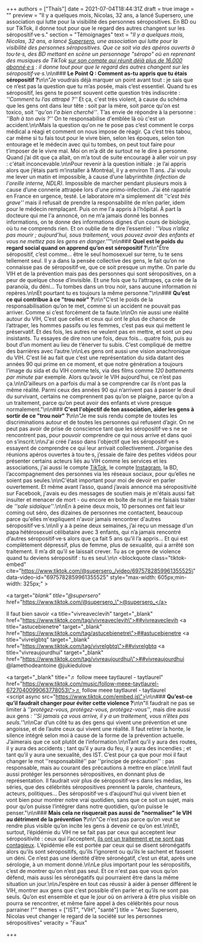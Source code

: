 +++
authors = ["Thaïs"]
date = 2021-07-04T18:44:31Z
draft = true
image = ""
preview = "Il y a quelques mois, Nicolas, 32 ans, a lancé Supersero, une association qui lutte pour la visibilité des personnes séropositives. En BD ou sur TikTok, il donne tout pour que le regard des autres changent sur les séropositif·ve·s."
section = "Témoignages"
text = "_Il y a quelques mois, Nicolas, 32 ans, a lancé_ [_Supersero_](https://www.supersero.org/)_, une association qui lutte pour la visibilité des personnes séropositives. Que ce soit via des apéros ouverts à tou·te·s, des BD mettant en scène un personnage \"séropo\" où en reprenant des musiques de TikTok_ [_sur son compte qui réunit déjà plus de 16.000 abonné·e·s_](https://www.tiktok.com/@supersero_?) _: il donne tout pour que le regard des autres changent sur les séropositif·ve·s._\n\n### **Le Point Q : Comment as-tu appris que tu étais séropositif ?**\n\n\"Je voudrais déjà marquer un point avant tout :  je sais que ce n’est pas la question que tu m’as posée, mais c’est essentiel. Quand tu es séropositif, les gens te posent souvent cette question très indiscrète : _''Comment tu l’as attrapé ?''_ Et ça, c'est très violent, à cause du schéma que les gens ont dans leur tête : soit par la mère, soit parce qu'on est toxico, soit _''qu'on l'a bien cherché''_. T’as envie de répondre à la personne : _''Bah à ton avis ?''_ On te responsabilise d'emblée là où c'est un accident.\n\nMais la question qu'on ne te pose pas c’est comment le corps médical a réagi et comment on nous impose de réagir. Ça c’est très tabou, car même si tu fais tout pour le vivre bien, selon les époques, selon ton entourage et le médecin avec qui tu tombes, on peut tout faire pour t’imposer de le vivre mal. Moi on m’a dit de surtout ne le dire à personne. Quand j’ai dit que ça allait, on m’a tout de suite encouragé à aller voir un psy : c'était inconcevable.\n\nPour revenir à la question initiale : je l’ai appris alors que j’étais parti m’installer à Montréal, il y a environ 11 ans. J’ai voulu me lever un matin et impossible, à cause d’une labyrinthite _(infection de l'oreille interne, NDLR)._ Impossible de marcher pendant plusieurs mois à cause d’une connerie attrapée lors d'une primo-infection. J’ai été rapatrié en France en urgence, testé. Le laboratoire m'a simplement dit _''c’est très grave''_ mais il refusait de prendre la responsabilité de m’en parler, idem pour le médecin remplaçant. Puis on me l'a appris à l'hôpital. À part la docteure qui me l'a annoncé, on ne m’a jamais donné les bonnes informations, on te donne des informations dignes d’un cours de biologie, où tu ne comprends rien. Et on oublie de te dire l’essentiel : _’’Vous n’allez pas mourir ; aujourd’hui, sous traitement, vous pouvez avoir des enfants et vous ne mettez pas les gens en danger.’’_\"\n\n### **Quel est le poids du regard social quand on apprend qu’on est séropositif ?**\n\n\"Être séropositif, c’est comme... être le seul homosexuel sur terre, tu te sens tellement seul. Il y a dans la pensée collective des gens, le fait qu’on ne connaisse pas de séropositif·ve, que ce soit presque un mythe. On parle du VIH et de la prévention mais pas des personnes qui sont séropositives, on a peur de quelque chose d’invisible. Et une fois que tu l’attrapes, ça crée de la paranoïa, du déni… Tu tombes dans un trou noir, sans aucune information ni repères.\n\nEt pourtant tu es toujours la même personne.\"\n\n### **Qu’est ce qui contribue à ce \"trou noir\" ?**\n\n\"C’est le poids de la responsabilisation qu’on te met, comme si un accident ne pouvait pas arriver. Comme si c’est forcément de ta faute.\n\nOn nie aussi une réalité autour du VIH, C’est que celles et ceux qui ont le plus de chance de l’attraper, les hommes passifs ou les femmes, c’est pas eux qui mettent le préservatif. Et des fois, les autres ne veulent pas en mettre, et sont un peu insistants. Tu essayes de dire non une fois, deux fois... quatre fois, puis au bout d’un moment au lieu de t’énerver tu subis. C’est compliqué de mettre des barrières avec l’autre.\n\nLes gens ont aussi une vision anachronique du VIH. C'est lié au fait que c’est une représentation du sida datant des années 90 qui prime en ce moment, et que notre génération a toujours l’image du sida et du VIH comme tels, via des films comme _120 battements par minute_ par exemple. Alors qu’avoir le VIH aujourd’hui, ce n’est pas ça.\n\nD’ailleurs on a parfois du mal à se comprendre car ils n’ont pas la même réalité. Parmi ceux des années 90 qui n’arrivent pas à passer le deuil du survivant, certains ne comprennent pas qu’on se plaigne, parce qu’on a un traitement, parce qu’on peut avoir des enfants et vivre presque normalement.\"\n\n### **C'est l'objectif de ton association, aider les gens à sortir de ce \"trou noir\" ?**\n\n\"Je me suis rendu compte de toutes les discriminations autour et de toutes les personnes qui refusent d’agir. On ne peut pas avoir de prise de conscience tant que les séropositif·ve·s ne se rencontrent pas, pour pouvoir comprendre ce qui nous arrive et dans quoi on s’inscrit.\n\nJ'ai créé l'asso dans l'objectif que les séropositif·ve·s essayent de comprendre ce qui leur arrivait collectivement. J’organise des réunions apéros ouvertes à tou·te·s, j’essaie de faire des petites vidéos pour présenter certains acteurs liés au VIH comme les services et les associations, j'ai aussi le compte [TikTok](https://www.tiktok.com/@supersero_?), le compte [Instagram](instagram.com/supersero_), la BD, l’accompagnement des personnes via les réseaux sociaux, pour qu’elles ne soient pas seules.\n\nC'était important pour moi de devoir en parler ouvertement. Et même avant l’asso, quand j’avais annoncé ma séropositivité sur Facebook, j'avais eu des messages de soutien mais je m'étais aussi fait insulter et menacer de mort - ou encore en boîte de nuit je me faisais traiter de _''sale sidaïque''_.\n\nEn à peine deux mois, 10 personnes ont fait leur coming out séro, des dizaines de personnes me contactent, beaucoup parce qu'elles m'expliquent n'avoir jamais rencontrer d'autres séropositif·ve·s.\n\nIl y a à peine deux semaines, j’ai reçu un message d'un papa hétérosexuel célibataire avec 3 enfants, qui n’a jamais rencontré d’autres séropositif·ve·s alors que ça fait 5 ans qu’il l’a appris… Et qui est complètement dépressif, plus de femme, plus de sexualité, qui a arrêté son traitement. Il m’a dit qu’il se laissait crever. Tu as ce genre de violence quand tu deviens séropositif : tu es seul.\n\n    <blockquote class=\"tiktok-embed\" cite=\"https://www.tiktok.com/@supersero_/video/6975782859961355525\" data-video-id=\"6975782859961355525\" style=\"max-width: 605px;min-width: 325px;\" > <section> <a target=\"_blank\" title=\"@supersero_\" href=\"https://www.tiktok.com/@supersero_\">@supersero_</a> <p>Il faut bien savoir <a title=\"vivreaveclevih\" target=\"_blank\" href=\"https://www.tiktok.com/tag/vivreaveclevih\">##vivreaveclevih</a> <a title=\"astucebienetre\" target=\"_blank\" href=\"https://www.tiktok.com/tag/astucebienetre\">##astucebienetre</a> <a title=\"vivrelgbtq\" target=\"_blank\" href=\"https://www.tiktok.com/tag/vivrelgbtq\">##vivrelgbtq</a> <a title=\"vivreaujourdhui\" target=\"_blank\" href=\"https://www.tiktok.com/tag/vivreaujourdhui\">##vivreaujourdhui</a> @lamethodeantoine  @jukiedulove </p> <a target=\"_blank\" title=\"♬ follow meee taytlaurel - taytlaurel\" href=\"https://www.tiktok.com/music/follow-meee-taytlaurel-6727040099063778053\">♬ follow meee taytlaurel - taytlaurel</a> </section> </blockquote> <script async src=\"https://www.tiktok.com/embed.js\"></script>\n\n### **Qu’est-ce qu’il faudrait changer pour éviter cette violence ?**\n\n\"Il faudrait ne pas se limiter à _''protégez-vous, protégez-vous, protégez-vous''_, mais dire aussi aux gens _: ''Si jamais ça vous arrive, il y a un traitement, vous n’êtes pas seuls.''_\n\nCar d’un côté tu as des gens qui vivent une prévention et une angoisse, et de l’autre ceux qui vivent une réalité. Il faut retirer la honte, le silence intégré selon moi à cause de la forme de la prévention actuelle. J’aimerais que ce soit plutôt de l’information.\n\nTant qu’il y aura des routes, il y aura des accidents ; tant qu’il y aura du feu, il y aura des incendies ; et tant qu’il y aura une sexualité, des IST. C’est pour ça que pour moi il faut changer le mot ''responsabilité'' par ''principe de précaution'' : pas responsable, mais au courant des précautions à mettre en place.\n\nIl faut aussi protéger les personnes séropositives, en donnant plus de représentation. Il faudrait voir plus de séropositif·ve·s dans les médias, les séries, que des célébrités séropositives prennent la parole, chanteurs, acteurs, politiques… Des séropositif·ve·s d’aujourd'hui qui vivent bien et vont bien pour montrer notre vrai quotidien, sans que ce soit un sujet, mais pour qu’on puisse l’intégrer dans notre quotidien, qu’on puisse le penser.\"\n\n### **Mais cela ne risquerait pas aussi de \"normaliser\" le VIH au détriment de la prévention ?**\n\n\"Ce n’est pas parce qu’on veut se rendre plus visible qu’on incite les gens à devenir ce qu’on est.\n\nEt, surtout, l’épidémie du VIH ne se fait pas par ceux qui acceptent leur séropositivité : ceux qui l’acceptent, [ils ont un traitement et ne sont pas contagieux](https://lepointq.com/articles/21-06/peut-on-guerir-du-vih/). L’épidémie elle est portée par ceux qui se disent séronégatifs alors qu’ils sont séropositifs, qu’ils l’ignorent ou qu’ils le sachent et fassent un déni. Ce n’est pas une identité d’être séronégatif, c’est un état, après une sérologie, à un moment donné.\n\nLe plus important pour les séropositifs, c’est de montrer qu'on n’est pas seul. Et ce n'est pas que vous qu’on défend, mais aussi les séronégatifs qui pourraient être dans la même situation un jour.\n\nJ’espère en tout cas réussir à aider à penser différent le VIH, montrer aux gens que c’est possible d’en parler et qu’ils ne sont pas seuls. Qu’on est ensemble et que le jour où on arrivera à être plus visible on pourra se rencontrer, et même faire appel à des célébrités pour nous parrainer !\""
themes = ["IST", "VIH", "santé"]
title = "Avec Supersero, Nicolas veut changer le regard de la société sur les personnes séropositives"
veracity = "Faux"

+++
